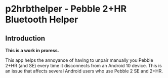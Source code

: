 # p2hrbthelper - Pebble 2+HR Bluetooth Helper

## Introduction

**This is a work in proress.**

This app helps the annoyance of having to unpair manually you Pebble 2+HR (and SE) every time it disconnects from an Android 10 device.
This is an issue that affects several Android users who use Pebble 2 SE and 2+HR.
